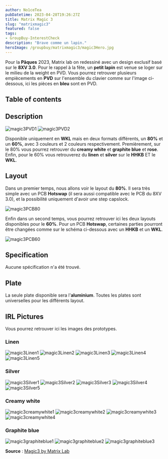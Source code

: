 ```yaml
---
author: No1ceTea
pubDatetime: 2023-04-28T19:26:27Z
title: Matrix Magic 3
slug: "matrixmagic3"
featured: false
tags:
- GroupBuy-InterestCheck
description: "Brave comme un lapin."
heroImage: /groupbuy/matrixmagic3/magic3Hero.jpg
---
```


Pour la **Pâques** 2023, Matrix lab on redessiné avec un design exclusif basé sur le **8XV 3.0**. Pour le rappel à la fête, un **petit lapin** est venue se loger sur le milieu de la weight en PVD. Vous pourrez retrouver plusieurs empiècements en **PVD** sur l'ensemble du clavier comme sur l'image ci-dessous, ici les pièces en **bleu** sont en PVD.

## Table of contents

## Description

![magic3PVD1](/groupbuy/matrixmagic3/magic3PVD1.jpg)
![magic3PVD2](/groupbuy/matrixmagic3/magic3PVD2.jpg)

Disponible uniquement en **WKL** mais en deux formats différents, un **80%** et un **60%**, avec 3 couleurs et 2 couleurs respectivement. Premièrement, sur le 80% vous pourrez retrouver du **creamy white** et **graphite blue** et **rose**. Enfin, pour le 60% vous retrouverez du **linen** et **silver** sur le **HHKB** ET le **WKL**.

## Layout

Dans un premier temps, nous allons voir le layout du **80%**. Il sera très simple avec un PCB **Hotswap** (il sera aussi compatible avec le PCB du 8XV 3.0), et la possibilité uniquement d'avoir une step capslock.

![magic3PCB80](/groupbuy/matrixmagic3/magic3PCB80.png)

Enfin dans un second temps, vous pourrez retrouver ici les deux layouts disponibles pour le **60%**. Pour un PCB **Hotswap**, certaines parties pourront être changées comme sur le schéma ci-dessous avec un **HHKB** et un **WKL**.

![magic3PCB60](/groupbuy/matrixmagic3/magic3PCB60.png)

## Specification

Aucune spécification n'a été trouvé.

## Plate

La seule plate disponible sera l'**aluminium**. Toutes les plates sont universelles pour les différents layout.

## IRL Pictures

Vous pourrez retrouver ici les images des prototypes.

### Linen

![magic3Linen1](/groupbuy/matrixmagic3/magic3Linen1.jpg)
![magic3Linen2](/groupbuy/matrixmagic3/magic3Linen2.jpg)
![magic3Linen3](/groupbuy/matrixmagic3/magic3Linen3.jpg)
![magic3Linen4](/groupbuy/matrixmagic3/magic3Linen4.jpg)
![magic3Linen5](/groupbuy/matrixmagic3/magic3Linen5.jpg)

### Silver

![magic3Silver1](/groupbuy/matrixmagic3/magic3Silver1.jpg)
![magic3Silver2](/groupbuy/matrixmagic3/magic3Silver2.jpg)
![magic3Silver3](/groupbuy/matrixmagic3/magic3Silver3.jpg)
![magic3Silver4](/groupbuy/matrixmagic3/magic3Silver4.jpg)
![magic3Silver5](/groupbuy/matrixmagic3/magic3Silver5.jpg)

### Creamy white

![magic3creamywhite1](/groupbuy/matrixmagic3/magic3creamywhite1.jpg)
![magic3creamywhite2](/groupbuy/matrixmagic3/magic3creamywhite2.jpg)
![magic3creamywhite3](/groupbuy/matrixmagic3/magic3creamywhite3.jpg)
![magic3creamywhite4](/groupbuy/matrixmagic3/magic3creamywhite4.jpg)

### Graphite blue

![magic3graphiteblue1](/groupbuy/matrixmagic3/magic3graphiteblue1.jpg)
![magic3graphiteblue2](/groupbuy/matrixmagic3/magic3graphiteblue2.jpg)
![magic3graphiteblue3](/groupbuy/matrixmagic3/magic3graphiteblue3.jpg)

**Source** : [Magic3 by Matrix Lab](https://matrixlab.notion.site/Matrix-MAGIC3-edition-121ab005f03b44c581fd8c942d7ff377)
